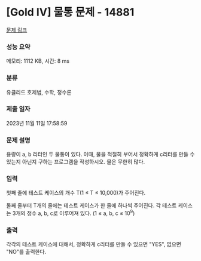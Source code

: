 # [Gold IV] 물통 문제 - 14881 

[문제 링크](https://www.acmicpc.net/problem/14881) 

### 성능 요약

메모리: 1112 KB, 시간: 8 ms

### 분류

유클리드 호제법, 수학, 정수론

### 제출 일자

2023년 11월 11일 17:58:59

### 문제 설명

<p>용량이 a, b 리터인 두 물통이 있다. 이때, 물을 적절히 부어서 정확하게 c리터를 만들 수 있는지 아닌지 구하는 프로그램을 작성하시오. 물은 무한히 많다.</p>

### 입력 

 <p>첫째 줄에 테스트 케이스의 개수 T(1 ≤ T ≤ 10,000)가 주어진다.</p>

<p>둘째 줄부터 T개의 줄에는 테스트 케이스가 한 줄에 하나씩 주어진다. 각 테스트 케이스는 3개의 정수 a, b, c로 이루어져 있다. (1 ≤ a, b, c ≤ 10<sup>9</sup>)</p>

### 출력 

 <p>각각의 테스트 케이스에 대해서, 정확하게 c리터를 만들 수 있으면 "YES", 없으면 "NO"를 출력한다.</p>

